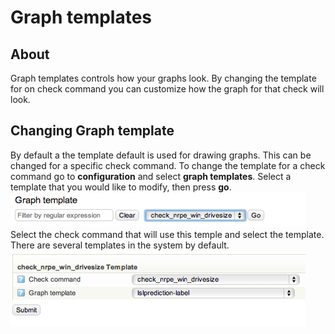 # Graph templates

## About

Graph templates controls how your graphs look. By changing the template for on check command you can customize how the graph for that check will look.

## Changing Graph template

By default a the template default is used for drawing graphs. This can be changed for a specific check command.
 To change the template for a check command go to **configuration** and select **graph templates**. Select a template that you would like to modify, then press **go**.
 ![](attachments/16482376/16679084.png)
 Select the check command that will use this temple and select the template. There are several templates in the system by default.
 ![](attachments/16482376/16679073.png)
